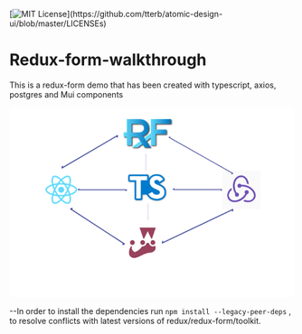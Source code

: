 [![MIT License](https://img.shields.io/apm/l/atomic-design-ui.svg?)](https://github.com/tterb/atomic-design-ui/blob/master/LICENSEs)

#  Redux-form-walkthrough

This is a redux-form demo that has been created with typescript, axios, postgres and Mui components 

![Logo](wallpaper.png)

--In order to install the dependencies run  `npm install --legacy-peer-deps` , to resolve conflicts with latest versions of redux/redux-form/toolkit.

